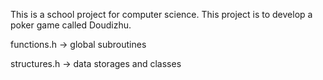 This is a school project for computer science.
This project is to develop a poker game called Doudizhu.

functions.h  -> global subroutines 

structures.h   -> data storages and classes
